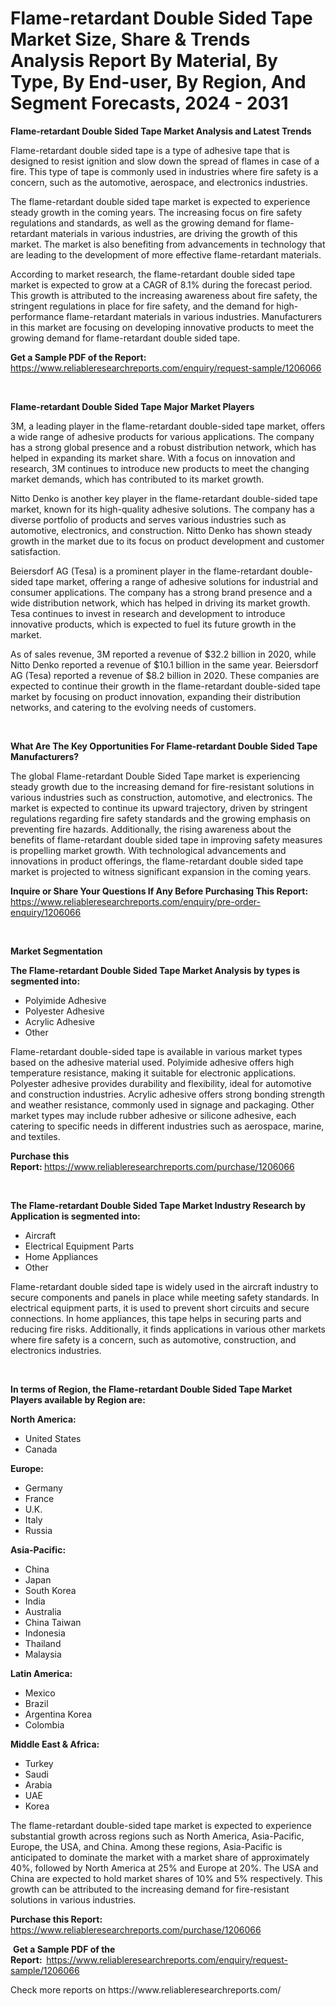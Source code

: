 <p><h1>Flame-retardant Double Sided Tape Market Size, Share & Trends Analysis Report By Material, By Type, By End-user, By Region, And Segment Forecasts, 2024 - 2031</h1></p><p><strong>Flame-retardant Double Sided Tape Market Analysis and Latest Trends</strong></p>
<p><p>Flame-retardant double sided tape is a type of adhesive tape that is designed to resist ignition and slow down the spread of flames in case of a fire. This type of tape is commonly used in industries where fire safety is a concern, such as the automotive, aerospace, and electronics industries.</p><p>The flame-retardant double sided tape market is expected to experience steady growth in the coming years. The increasing focus on fire safety regulations and standards, as well as the growing demand for flame-retardant materials in various industries, are driving the growth of this market. The market is also benefiting from advancements in technology that are leading to the development of more effective flame-retardant materials.</p><p>According to market research, the flame-retardant double sided tape market is expected to grow at a CAGR of 8.1% during the forecast period. This growth is attributed to the increasing awareness about fire safety, the stringent regulations in place for fire safety, and the demand for high-performance flame-retardant materials in various industries. Manufacturers in this market are focusing on developing innovative products to meet the growing demand for flame-retardant double sided tape.</p></p>
<p><strong>Get a Sample PDF of the Report:&nbsp;</strong> <a href="https://www.reliableresearchreports.com/enquiry/request-sample/1206066">https://www.reliableresearchreports.com/enquiry/request-sample/1206066</a></p>
<p>&nbsp;</p>
<p><strong>Flame-retardant Double Sided Tape Major Market Players</strong></p>
<p><p>3M, a leading player in the flame-retardant double-sided tape market, offers a wide range of adhesive products for various applications. The company has a strong global presence and a robust distribution network, which has helped in expanding its market share. With a focus on innovation and research, 3M continues to introduce new products to meet the changing market demands, which has contributed to its market growth.</p><p>Nitto Denko is another key player in the flame-retardant double-sided tape market, known for its high-quality adhesive solutions. The company has a diverse portfolio of products and serves various industries such as automotive, electronics, and construction. Nitto Denko has shown steady growth in the market due to its focus on product development and customer satisfaction.</p><p>Beiersdorf AG (Tesa) is a prominent player in the flame-retardant double-sided tape market, offering a range of adhesive solutions for industrial and consumer applications. The company has a strong brand presence and a wide distribution network, which has helped in driving its market growth. Tesa continues to invest in research and development to introduce innovative products, which is expected to fuel its future growth in the market.</p><p>As of sales revenue, 3M reported a revenue of $32.2 billion in 2020, while Nitto Denko reported a revenue of $10.1 billion in the same year. Beiersdorf AG (Tesa) reported a revenue of $8.2 billion in 2020. These companies are expected to continue their growth in the flame-retardant double-sided tape market by focusing on product innovation, expanding their distribution networks, and catering to the evolving needs of customers.</p></p>
<p>&nbsp;</p>
<p><strong>What Are The Key Opportunities For Flame-retardant Double Sided Tape Manufacturers?</strong></p>
<p><p>The global Flame-retardant Double Sided Tape market is experiencing steady growth due to the increasing demand for fire-resistant solutions in various industries such as construction, automotive, and electronics. The market is expected to continue its upward trajectory, driven by stringent regulations regarding fire safety standards and the growing emphasis on preventing fire hazards. Additionally, the rising awareness about the benefits of flame-retardant double sided tape in improving safety measures is propelling market growth. With technological advancements and innovations in product offerings, the flame-retardant double sided tape market is projected to witness significant expansion in the coming years.</p></p>
<p><strong>Inquire or Share Your Questions If Any Before Purchasing This Report:</strong> <a href="https://www.reliableresearchreports.com/enquiry/pre-order-enquiry/1206066">https://www.reliableresearchreports.com/enquiry/pre-order-enquiry/1206066</a></p>
<p>&nbsp;</p>
<p><strong>Market Segmentation</strong></p>
<p><strong>The Flame-retardant Double Sided Tape Market Analysis by types is segmented into:</strong></p>
<p><ul><li>Polyimide Adhesive</li><li>Polyester Adhesive</li><li>Acrylic Adhesive</li><li>Other</li></ul></p>
<p><p>Flame-retardant double-sided tape is available in various market types based on the adhesive material used. Polyimide adhesive offers high temperature resistance, making it suitable for electronic applications. Polyester adhesive provides durability and flexibility, ideal for automotive and construction industries. Acrylic adhesive offers strong bonding strength and weather resistance, commonly used in signage and packaging. Other market types may include rubber adhesive or silicone adhesive, each catering to specific needs in different industries such as aerospace, marine, and textiles.</p></p>
<p><strong>Purchase this Report:&nbsp;</strong><a href="https://www.reliableresearchreports.com/purchase/1206066">https://www.reliableresearchreports.com/purchase/1206066</a></p>
<p>&nbsp;</p>
<p><strong>The Flame-retardant Double Sided Tape Market Industry Research by Application is segmented into:</strong></p>
<p><ul><li>Aircraft</li><li>Electrical Equipment Parts</li><li>Home Appliances</li><li>Other</li></ul></p>
<p><p>Flame-retardant double sided tape is widely used in the aircraft industry to secure components and panels in place while meeting safety standards. In electrical equipment parts, it is used to prevent short circuits and secure connections. In home appliances, this tape helps in securing parts and reducing fire risks. Additionally, it finds applications in various other markets where fire safety is a concern, such as automotive, construction, and electronics industries.</p></p>
<p>&nbsp;</p>
<p><strong>In terms of Region, the Flame-retardant Double Sided Tape Market Players available by Region are:</strong></p>
<p>
    <p> <strong> North America: </strong>
        <ul>
            <li>United States</li>
            <li>Canada</li>
        </ul>
        </p> 
    <p> <strong> Europe: </strong>
        <ul>
            <li>Germany</li>
            <li>France</li>
            <li>U.K.</li>
            <li>Italy</li>
            <li>Russia</li>
        </ul>
        </p> 
    <p> <strong> Asia-Pacific: </strong>
        <ul>
            <li>China</li>
            <li>Japan</li>
            <li>South Korea</li>
            <li>India</li>
            <li>Australia</li>
            <li>China Taiwan</li>
            <li>Indonesia</li>
            <li>Thailand</li>
            <li>Malaysia</li>
        </ul>
        </p> 
    <p> <strong> Latin America: </strong>
        <ul>
            <li>Mexico</li>
            <li>Brazil</li>
            <li>Argentina Korea</li>
            <li>Colombia</li>
        </ul>
        </p> 
    <p> <strong> Middle East & Africa: </strong>
        <ul>
            <li>Turkey</li>
            <li>Saudi</li>
            <li>Arabia</li>
            <li>UAE</li>
            <li>Korea</li>
        </ul>
    </p>
    </p>
<p><p>The flame-retardant double-sided tape market is expected to experience substantial growth across regions such as North America, Asia-Pacific, Europe, the USA, and China. Among these regions, Asia-Pacific is anticipated to dominate the market with a market share of approximately 40%, followed by North America at 25% and Europe at 20%. The USA and China are expected to hold market shares of 10% and 5% respectively. This growth can be attributed to the increasing demand for fire-resistant solutions in various industries.</p></p>
<p><strong>Purchase this Report: </strong><a href="https://www.reliableresearchreports.com/purchase/1206066">https://www.reliableresearchreports.com/purchase/1206066</a></p>
<p>&nbsp;<strong>Get a Sample PDF of the Report:&nbsp;&nbsp;</strong><a href="https://www.reliableresearchreports.com/enquiry/request-sample/1206066">https://www.reliableresearchreports.com/enquiry/request-sample/1206066</a></p>
<p><strong></strong></p>
<p>Check more reports on https://www.reliableresearchreports.com/</p>